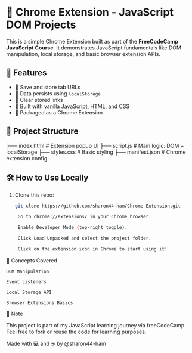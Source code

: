 # 🔗 Chrome Extension - JavaScript DOM Projects

This is a simple Chrome Extension built as part of the **FreeCodeCamp JavaScript Course**. It demonstrates JavaScript fundamentals like DOM manipulation, local storage, and basic browser extension APIs.

## 🚀 Features

- 📌 Save and store tab URLs
- 💾 Data persists using `localStorage`
- 🧼 Clear stored links
- 🧠 Built with vanilla JavaScript, HTML, and CSS
- 🧩 Packaged as a Chrome Extension

## 📂 Project Structure

├── index.html # Extension popup UI
├── script.js # Main logic: DOM + localStorage
├── styles.css # Basic styling
├── manifest.json # Chrome extension config


## 🛠️ How to Use Locally

1. Clone this repo:
   ```bash
   git clone https://github.com/sharon44-ham/Chrome-Extension.git

    Go to chrome://extensions/ in your Chrome browser.

    Enable Developer Mode (top-right toggle).

    Click Load Unpacked and select the project folder.

    Click on the extension icon in Chrome to start using it!

🧠 Concepts Covered

    DOM Manipulation

    Event Listeners

    Local Storage API

    Browser Extensions Basics
📌 Note

This project is part of my JavaScript learning journey via freeCodeCamp. Feel free to fork or reuse the code for learning purposes.

Made with 💻 and ☕ by @sharon44-ham
